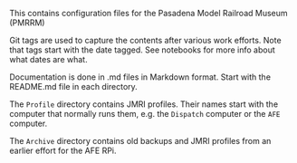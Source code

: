 This contains configuration files for the Pasadena Model Railroad Museum (PMRRM)

Git tags are used to capture the contents after various work efforts. Note that tags start with the date tagged. See notebooks for more info about what dates are what. 

Documentation is done in .md files in Markdown format.  Start with the README.md file in each directory.

The `Profile` directory contains JMRI profiles.  Their names start with the computer that normally runs them, e.g. the `Dispatch` computer or the `AFE` computer.

The `Archive` directory contains old backups and JMRI profiles from an earlier effort for the AFE RPi.

